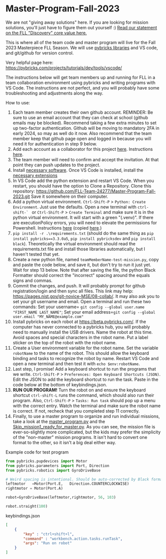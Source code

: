 # Master-Program-Fall-2023

We are not "giving away solutions" here. If you are looking for mission solutions, you'll just have to figure them out yourself :) [Read our statement on the FLL "Discovery" core value here.](https://github.com/FLL-Team-24277/Master-Program-Fall-2023/blob/main/help/discovery.md)

This is where all of the team code and master program will live for the Fall 2023 Masterpiece FLL Season. We will use [pybricks libraries](https://github.com/pybricks) and VS code, and git/github for version control.

Very helpful page here: https://pybricks.com/projects/tutorials/dev/tools/vscode/

The instructions below will get team members up and running for FLL in a team collaboration environment using pybricks and writing programs with VS Code. The instructions are not perfect, and you will probably have some troubleshooting and adjustments along the way.

How to use:

1. Each team member creates their own github account. REMINDER: Be sure to use an email account that they can check at school (github emails may be blocked). Recommend taking a few extra minutes to set up two-factor authentication. Github will be moving to mandatory 2FA in early 2024, so may as well do it now. Also recommend that the team member keep that github page open and logged in because you will need it for authentication in step 9 below.
2. Add each account as a collaborator for this project [here](https://github.com/FLL-Team-24277/Master-Program-Fall-2023/settings/access). Instructions [here](https://docs.github.com/en/account-and-profile/setting-up-and-managing-your-personal-account-on-github/managing-access-to-your-personal-repositories/inviting-collaborators-to-a-personal-repository).
3. The team member will need to confirm and accept the invitation. At that point they can push updates to the project.
4. Install [necessary software](https://github.com/FLL-Team-24277/Master-Program-Fall-2023/blob/main/help/config/Software.md). Once VS Code is installed, install the [necessary extensions](https://github.com/FLL-Team-24277/Master-Program-Fall-2023/blob/main/help/config/VS%20Code%20Plugins%20for%20FLL%20Teams.md)
5. In VS Code add the python extension and restart VS Code. When you restart, you should have the option to Clone a Repository. Clone this repository: https://github.com/FLL-Team-24277/Master-Program-Fall-2023.git Save it somewhere on their computer.
6. Add a python virtual environment. `Ctrl-Shift-P` > `Python: Create Environment`. Just use the defaults. Open a new terminal with ``ctrl-shift-` `` or `Ctrl-Shift-P` > `Create Terminal` and make sure it is in the python virtual environment. It will start with a green "(.venv)". If there are executionPolicy errors, you will need to elevate the permissions for Powershell. Instructions [here](https://tecadmin.net/powershell-running-scripts-is-disabled-system/) (copied [here](https://github.com/FLL-Team-24277/Master-Program-Fall-2023/blob/main/help/config/executionPolicyError.md).)
7. `pip install -r .\requirements.txt` (should do the same thing as `pip install pybricks==3.3.0a5`, `pip install pybricksdev` and `pip install black`). Theoretically the virtual environment should read the requirements.txt file and install those libraries automatically, but I haven't tested that yet.
8. Create a new python file, named `teamMemberName-test-mission.py`, copy and paste the code below, and save it, but don't try to run it just yet. Wait for step 13 below. Note that after saving the file, the python Black Formatter should correct the "incorrect" spacing around the equals signs and commas.
9. Commit the changes, and push. It will probably prompt for github registration/login and then sync all files. This link may help: https://pages.nist.gov/git-novice-MSE/08-collab/. It may also ask you to set your git username and email.
Open a terminal and run these two commands: Set your username= `git config --global user.name "FIRST_NAME LAST_NAME"`; Set your email address=`git config --global user.email "MY_NAME@example.com"`
10. Install pybricks on each robot at https://beta.pybricks.com/. If the computer has never connected to a pybricks hub, you will probably need to manually install the USB drivers. Name the robot at this time. Avoid spaces and special characters in the robot name. Put a label sticker on the top of the robot with the robot name.
11. Create a User environment variable for the robot name. Set the variable `robotName` to the name of the robot. This should allow the keyboard binding and tasks to recognize the robot by name. Restart VS Code and open a new terminal and then test it with `echo $env:robotName`.
12. Last step, I promise! Add a keyboard shortcut to run the programs that we write. `Ctrl-Shift-P` > `Preferences: Open Keyboard Shortcuts (JSON)`. Edit the JSON to add the keyboard shortcut to run the task. Paste in the code below at the bottom of keybindings.json.
13. **RUN OUR PROGRAM!** Turn the robot on and ensure the keyboard shortcut `ctrl-shift-L` runs the command, which should also run their program. Also, `Ctrl-Shift-P` > `Tasks: Run task` should pop up a menu with the correct entry. Watch the terminal and make sure the robot name is correct. If not, recheck that you completed step 11 correctly.
14. Finally, to use a master program to organize and run individual missions, take a look at the [master_program.py](https://github.com/FLL-Team-24277/Master-Program-Fall-2023/blob/main/Master%20Program.py) and the [Skip_mission1_ready_for_master.py](https://github.com/FLL-Team-24277/Master-Program-Fall-2023/blob/main/Skip_Mission1_ready_for_master.py). As you can see, the mission file is ever-so-slightly more complicated, but the kids may prefer the simplicity of the "non-master" mission programs. It isn't hard to convert one format to the other, so it isn't a big deal either way.

Example code for test program
~~~python
from pybricks.pupdevices import Motor
from pybricks.parameters import Port, Direction
from pybricks.robotics import GyroDriveBase

# Weird spacing is intentional. Should be auto-corrected by Black formatter after saving
leftmotor   =Motor(Port.E,   Direction.COUNTERCLOCKWISE)
rightmotor = Motor(Port.A)

robot=GyroDriveBase(leftmotor,rightmotor, 56, 103)

robot.straight(100)
~~~


keybindings.json
~~~json
[
    {
        "key" : "ctrl+shift+l",
        "command" : "workbench.action.tasks.runTask",
        "args": "Run on robot"
    }
]
~~~
